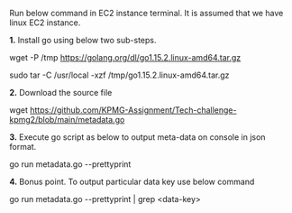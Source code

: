 Run below command in EC2 instance terminal. It is assumed that we have linux EC2
instance.

**1.** Install go using below two sub-steps.

wget -P /tmp https://golang.org/dl/go1.15.2.linux-amd64.tar.gz

sudo tar -C /usr/local -xzf /tmp/go1.15.2.linux-amd64.tar.gz

**2.**  Download the source file

wget https://github.com/KPMG-Assignment/Tech-challenge-kpmg2/blob/main/metadata.go

**3.** Execute go script as below to output meta-data on console in json format.  

go run metadata.go --prettyprint

**4.** Bonus point. To output particular data key use below command

go run metadata.go --prettyprint | grep \<data-key\>
